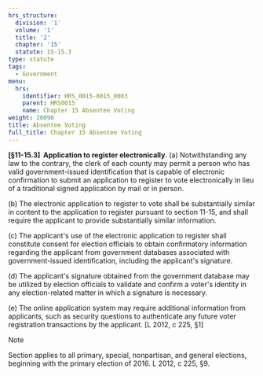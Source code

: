 ```yaml
---
hrs_structure:
  division: '1'
  volume: '1'
  title: '2'
  chapter: '15'
  statute: 15-15.3
type: statute
tags:
  - Government
menu:
  hrs:
    identifier: HRS_0015-0015_0003
    parent: HRS0015
    name: Chapter 15 Absentee Voting
weight: 26090
title: Absentee Voting
full_title: Chapter 15 Absentee Voting
---
```

**[§11-15.3]  Application to register electronically.** (a) Notwithstanding any law to the contrary, the clerk of each county may permit a person who has valid government-issued identification that is capable of electronic confirmation to submit an application to register to vote electronically in lieu of a traditional signed application by mail or in person.

(b) The electronic application to register to vote shall be substantially similar in content to the application to register pursuant to section 11-15, and shall require the applicant to provide substantially similar information.

(c) The applicant's use of the electronic application to register shall constitute consent for election officials to obtain confirmatory information regarding the applicant from government databases associated with government-issued identification, including the applicant's signature.

(d) The applicant's signature obtained from the government database may be utilized by election officials to validate and confirm a voter's identity in any election-related matter in which a signature is necessary.

(e) The online application system may require additional information from applicants, such as security questions to authenticate any future voter registration transactions by the applicant. [L 2012, c 225, §1]

Note

Section applies to all primary, special, nonpartisan, and general elections, beginning with the primary election of 2016\. L 2012, c 225, §9.